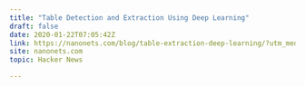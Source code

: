 ```yaml
---
title: "Table Detection and Extraction Using Deep Learning"
draft: false
date: 2020-01-22T07:05:42Z
link: https://nanonets.com/blog/table-extraction-deep-learning/?utm_medium=RSS&utm_source=hune
site: nanonets.com
topic: Hacker News  

---
```

